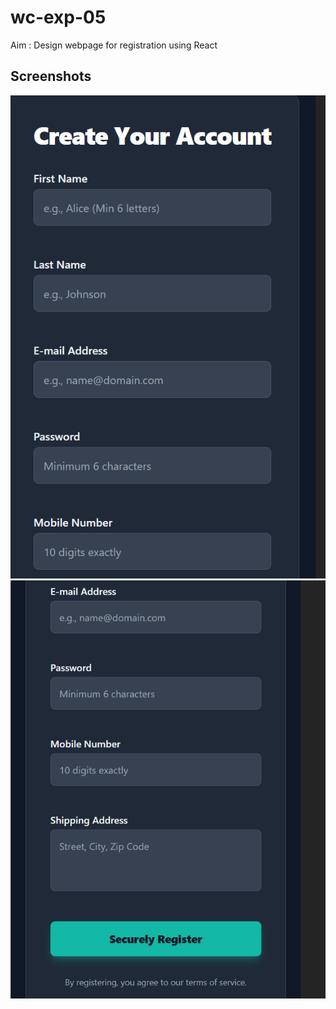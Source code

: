 # wc-exp-05
Aim : Design webpage for registration using React

## Screenshots
![ss](op1.png)
![s2](op2.png)
